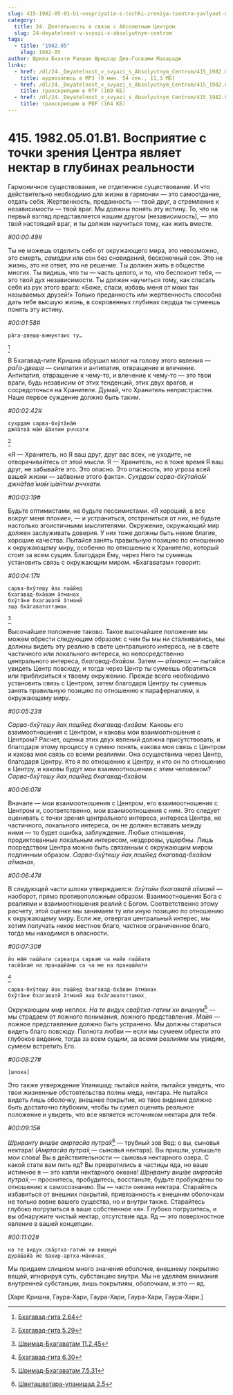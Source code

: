 ```yaml
---
slug: 415-1982-05-01-b1-vospriyatie-s-tochki-zreniya-tsentra-yavlyaet-nektar-v-glubinah-realnosti
category:
  title: 24. Деятельность в связи с Абсолютным Центром
  slug: 24-deyatelnost-v-svyazi-s-absolyutnym-centrom
tags:
  - title: "1982.05"
    slug: 1982-05
author: Шрила Бхакти Ракшак Шридхар Дев-Госвами Махарадж
links:
  - href: /dl/24._Deyatelnost_v_svyazi_s_Absolyutnym_Centrom/415_1982.05.01.B1_SridharMj_Vosprijatie_s_tochki_zrenija_Centra_javljaet_nektar_v_glubinah_realnosti.mp3
    title: аудиозапись в MP3 (9 мин. 54 сек., 11,3 МБ)
  - href: /dl/24._Deyatelnost_v_svyazi_s_Absolyutnym_Centrom/415_1982.05.01.B1_SridharMj_Vosprijatie_s_tochki_zrenija_Centra_javljaet_nektar_v_glubinah_realnosti.rtf
    title: транскрипцию в RTF (169 КБ)
  - href: /dl/24._Deyatelnost_v_svyazi_s_Absolyutnym_Centrom/415_1982.05.01.B1_SridharMj_Vosprijatie_s_tochki_zrenija_Centra_javljaet_nektar_v_glubinah_realnosti.pdf
    title: транскрипцию в PDF (164 КБ)
---
```


# 415. 1982.05.01.B1. Восприятие с точки зрения Центра являет нектар в глубинах реальности

Гармоничное существование, не отделенное существование. И что действительно необходимо для жизни в гармонии — это самоотдание, отдать себя. Жертвенность, преданность — твой друг, а стремление к независимости — твой враг. Мы должны понять эту истину. То, что на первый взгляд представляется нашим другом (независимость), — это твой настоящий враг, и ты должен научиться тому, как жить вместе.

*#00:00:49#*

Ты не можешь отделить себя от окружающего мира, это невозможно, это смерть, *самадхи* или сон без сновидений, бесконечный сон. Это не жизнь, это не ответ, это не решение. Ты должен жить в обществе многих. Ты видишь, что ты — часть целого, и то, что беспокоит тебя, — это твой дух независимости. Ты должен научиться тому, как спасать себя из рук этого врага: «Боже, спаси, избавь меня от моих так называемых друзей!» Только преданность или жертвенность способна дать тебе высшую жизнь, в сокровенных глубинах сердца ты сумеешь понять эту истину.

*#00:01:58#*

    ра̄га-двеш̣а-вимуктаис ту…
[^_ftn1]

В Бхагавад-гите Кришна обрушил молот на голову этого явления — *ра̄га-двеш̣а* — симпатия и антипатия, отвращение и влечение. Антипатия, отвращение к чему-то, и влечение к чему-то — это твои враги, будь независим от этих тенденций, этих двух врагов, и сосредоточься на Хранителе. Думай, что Хранитель непристрастен. Наше первое суждение должно быть таким.

*#00:02:42#*

    сухр̣дам̇ сарва-бхӯта̄на̄м̇
    джн̃а̄тва̄ ма̄м̇ ш́а̄нтим р̣ччхати
[^_ftn2]

«Я — Хранитель, но Я ваш друг, друг вас всех, не уходите, не отворачивайтесь от этой мысли. Я — Хранитель, но в тоже время Я ваш друг, не забывайте это. Это опасно. Это опасность, это угроза всей вашей жизни — забвение этого факта». *Сухр̣дам̇ сарва-бхӯта̄на̄м̇ джн̃а̄тва̄ ма̄м̇ ш́а̄нтим р̣ччхати.*

*#00:03:19#*

Будьте оптимистами, не будьте пессимистами. «Я хороший, а все вокруг меня плохие», — и устраниться, отстраниться от них, не будьте настолько эгоистичными мыслителями. Окружение, окружающий мир должен заслуживать доверия. У них тоже должны быть некие благие, хорошие качества. Пытайся занять правильную позицию по отношению к окружающему миру, особенно по отношению к Хранителю, который стоит за всем сущим. Благодаря Ему, через Него ты сумеешь установить связь с окружающим миром. «Бхагаватам» говорит:

*#00:04:17#*

    сарва-бхӯтеш̣у йах̣ паш́йед
    бхагавад-бха̄вам а̄тманах̣
    бхӯта̄ни бхагаватй а̄тманй
    эш̣а бха̄гаватоттамах̣
[^_ftn3]

Высочайшее положение таково. Такое высочайшее положение мы можем обрести следующим образом: с чем бы мы ни сталкивались, мы должны видеть эту реалию в свете центрального интереса, не в свете частичного или локального интереса, но непосредственно центрального интереса, *бхагавад-бха̄вам.* Затем — *а̄тманах̣* — пытайся увидеть Центр повсюду, и тогда через Центр ты сумеешь обратиться или приблизиться к твоему окружению. Прежде всего необходимо установить связь с Центром, затем благодаря Центру ты сумеешь занять правильную позицию по отношению к параферналиям, к окружающему миру.

*#00:05:23#*

*Сарва-бхӯтеш̣у йах̣ паш́йед бхагавад-бха̄вам.* Каковы его взаимоотношения с Центром, и каковы мои взаимоотношения с Центром? Расчет, оценка этих двух явлений должна присутствовать, и благодаря этому процессу я сумею понять, какова моя связь с Центром и какова моя связь со всеми реалиями. Она осуществима через Центр, благодаря Центру. Кто я по отношению к Центру, и кто он по отношению к Центру, и каковы будут мои взаимоотношения с этим человеком? *Сарва-бхӯтеш̣у йах̣ паш́йед бхагавад-бха̄вам.*

*#00:06:07#*

Вначале — мои взаимоотношения с Центром, его взаимоотношения с Центром и, соответственно, мои взаимоотношения с ним. Это следует оценивать с точки зрения центрального интереса, интереса Центра, не частичного, локального интереса, он не должен вставать между ними — то будет ошибка, заблуждение. Любые отношения, продиктованные локальным интересом, нездоровы, ущербны. Лишь посредством Центра можно быть связанным с окружающим миром подлинным образом. *Сарва-бхӯтеш̣у йах̣ паш́йед бхагавад-бха̄вам а̄тманах̣.*

*#00:06:47#*

В следующей части шлоки утверждается: *бхӯта̄ни бхагаватй а̄тманй* — наоборот, прямо противоположным образом. Взаимоотношения Бога с реалиями и взаимоотношения реалий с Богом. Соответственно этому расчету, этой оценке мы занимаем ту или иную позицию по отношению к окружающему миру. Если же, отвергая центральный интерес, мы хотим получать некое местное благо, частное ограниченное благо, тогда мы находимся в опасности.

*#00:07:30#*

    йо ма̄м̇ паш́йати сарватра сарвам̇ ча майи паш́йати
    тасйа̄хам̇ на пран̣аш́йа̄ми са ча ме на пран̣аш́йати
[^_ftn4]

    сарва-бхӯтеш̣у йах̣ паш́йед бхагавад-бха̄вам а̄тманах̣
    бхӯта̄ни бхагаватй а̄тманй эш̣а бха̄гаватоттамах̣

Окружающим мир неплох. *На те видух̣ сва̄ртха-гатим̇ хи виш̣н̣ум̇*[^_ftn5] — мы страдаем от ложного понимания, ложного представления. *Майя* — ложное представление должно быть устранено. Мы должны стараться видеть благо повсюду. Полнота любви — если мы сумеем обрести это глубокое видение, тогда за всем сущим, за всеми реалиями мы увидим, сумеем встретить Его.

*#00:08:27#*

    [шлока]

Это также утверждение Упанишад: пытайся найти, пытайся увидеть, что твои жизненные обстоятельства полны меда, нектара. Не пытайся видеть лишь оболочку, внешнее покрытие, но твое видение должно быть достаточно глубоким, чтобы ты сумел оценить реальное положение и увидеть, что все является источником нектара для тебя.

*#00:09:15#*

*Ш́р̣н̣ванту виш́ве амр̣тасйа путра̄х̣*[^_ftn6] — трубный зов Вед: о вы, сыновья нектара! (*Амр̣тасйа путра̄х̣* — сыновья нектара). Вы пришли, услышьте мои слова! Вы в действительности — сыновья нектарного озера. С какой стати вам пить яд? Вы превратились в частицы яда, но ваше истинное я — это капли нектарного океана! *Ш́р̣н̣ванту виш́ве амр̣тасйа путра̄х̣* — проснитесь, пробудитесь, восстаньте, будьте пробуждены по отношению к самосознанию. Вы — части океана нектара. Старайтесь избавиться от внешних покрытий, привязанность к внешним оболочкам не только вовне вашего существа, но и внутри также. Старайтесь глубоко погрузиться в ваше собственное «я». Глубоко погрузитесь, и вы обнаружите чистый нектар, отсутствие яда. Яд — это поверхностное явление в вашей концепции.

*#00:11:02#*

    на те видух̣ сва̄ртха-гатим̇ хи виш̣н̣ум̇
    дура̄ш́айа̄ йе бахир-артха-ма̄нинах̣

Мы придаем слишком много значения оболочке, внешнему покрытию вещей, игнорируя суть, субстанцию внутри. Мы не уделяем внимания внутренней субстанции, лишь покрытиям, оболочкам, и это — яд.

[Харе Кришна, Гаура-Хари, Гаура-Хари, Гаура-Хари, Гаура-Хари.]



[^_ftn1]: [Бхагавад-гита 2.64](../notes/bhagavad-gita/bhagavad-gita-2-64.md)

[^_ftn2]: [Бхагавад-гита 5.29](../notes/bhagavad-gita/bhagavad-gita-5-29.md)

[^_ftn3]: [Шримад-Бхагаватам 11.2.45](../notes/shrimad-bhagavatam/shrimad-bhagavatam-11-2-45.md)

[^_ftn4]: [Бхагавад-гита 6.30](../notes/bhagavad-gita/bhagavad-gita-6-30.md)

[^_ftn5]: [Шримад-Бхагаватам 7.5.31](../notes/shrimad-bhagavatam/shrimad-bhagavatam-7-5-31.md)

[^_ftn6]: [Шветашватара-упанишад 2.5](../notes/shvetashvatara-upanishad/shvetashvatara-upanishad-2-5.md)
